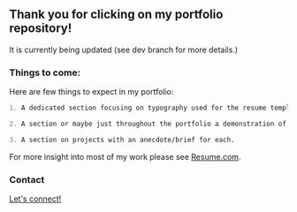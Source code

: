 ## Thank you for clicking on my portfolio repository!

It is currently being updated (see dev branch for more details.)

### Things to come:

Here are few things to expect in my portfolio:

```markdown
1. A dedicated section focusing on typography used for the resume templates I created during my internship.

2. A section or maybe just throughout the portfolio a demonstration of select animation created with css and javascript.

3. A section on projects with an anecdote/brief for each.
```

For more insight into most of my work please see [Resume.com](https://www.resume.com).

### Contact
[Let's connect!](www.linkedin.com/in/2marylee)
